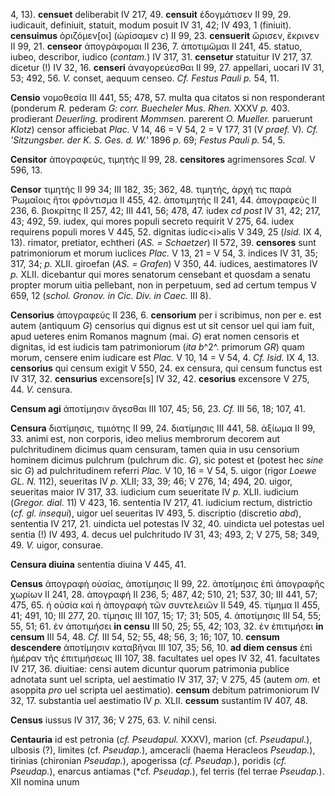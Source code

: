 4, 13). **censuet** deliberabit IV 217, 49. **censuit** ἐδογμάτισεν II
99, 29. iudicauit, definiuit, statuit, modum posuit IV 31, 42; IV 493, 1
(finiuit). **censuimus** ὁριζόμεν[οι] (ὡρίσαμεν *c*) II 99, 23.
**censuerit** ὥρισεν, ἔκρινεν II 99, 21. **censeor** ἀπογράφομαι II 236,
7. ἀποτιμῶμαι II 241, 45. statuo, iubeo, describor, iudico (*contam.*)
IV 317, 31. **censetur** statuitur IV 217, 37. dicetur (!) IV 32, 16.
**censeri** ἀναγορεύεσθαι II 99, 27. appellari, uocari IV 31, 53; 492,
56. *V.* conset, aequum censeo. *Cf. Festus Pauli p.* 54, 11.

**Censio** νομοθεσία III 441, 55; 478, 57. multa qua citatos si non
responderant (ponderum *R.* pederam *G: corr. Bueche­ler Mus. Rhen.* XXXV
*p.* 403. prodierant *Deuerling.* prodirent *Mommsen.* parerent *O.
Mueller.* paruerunt *Klotz*) censor afficiebat *Plac.* V 14, 46 = V 54,
2 = V 177, 31 (V *praef.* V)*. Cf. 'Sitzungsber. der K. S. Ges. d.*
*W.'* 1896 *p.* 69; *Festus Pauli p.* 54, 5.

**Censitor** ἀπογραφεύς, τιμητής II 99, 28. **censitores** agrimensores
*Scal.* V 596, 13.

**Censor** τιμητής II 99 34; III 182, 35; 362, 48. τιμητής, ἀρχή τις
παρὰ Ῥωμαῖοις ἤτοι φρόντισμα II 455, 42. ἀποτιμητής II 241, 44.
ἀπογραφεύς II 236, 6. βιοκρίτης II 257, 42; III 441, 56; 478, 47. iudex
*cd post* IV 31, 42; 217, 43; 492, 59. iudex, qui mores populi secreto
requirit V 275, 64. iudex requirens populi mores V 445, 52. dignitas
iudic\<i\>alis V 349, 25 (*Isid.* IX 4, 13). rimator, pretiator,
echtheri (*AS. = Schaetzer*) II 572, 39. **censores** sunt patrimoniorum
et morum iuclices *Plac.* V 13, 21 = V 54, 3. indices IV 31, 35; 317,
34; *p.* XLII. giroefan (*AS. = Grafen*) V 350, 44. iudices,
aestimatores IV *p.* XLII. dicebantur qui mores senatorum censebant et
quosdam a senatu propter morum uitia pellebant, non in perpetuum, sed ad
certum tempus V 659, 12 (*schol. Gronov. in Cic. Div. in Caec.* III 8).

**Censorius** ἀπογραφεύς II 236, 6. **censorium** per i scribimus, non
per e. est autem (antiquum *G*) censorius qui dignus est ut sit censor
uel qui iam fuit, apud ueteres enim Romanos magnum (mai. *G*) erat nomen
censoris et dignitas, id est iudicis tam patrimoniorum (*ita b*^2^.
primorum *GR*) quam morum, censere enim iudicare est *Plac.* V 10, 14 =
V 54, 4. *Cf. Isid.* IX 4, 13. **censorius** qui censum exigit V 550,
24. ex censura, qui censum functus est IV 317, 32. **censurius**
excensore[s] IV 32, 42. **cesorius** excensore V 275, 44. *V.*
censura.

**Censum agi** ἀποτίμησιν ἄγεσθαι III 107, 45; 56, 23. *Cf.* III 56, 18;
107, 41.

**Censura** διατίμησις, τιμιότης II 99, 24. διατίμησις III 441, 58.
ἀξίωμα II 99, 33. animi est, non corporis, ideo melius membrorum decorem
aut pulchritudinem dicimus quam censuram, tamen quia in usu censorium
hominem dicimus pulchrum (pulchrum dic. *G*), sic potest et (potest
hec *sine* sic *G*) ad pulchritudinem referri *Plac.* V 10, 16 = V 54,
5. uigor (rigor *Loewe GL. N.* 112), seueritas IV *p.* XLII; 33, 39; 46;
V 276, 14; 494, 20. uigor, seueritas maior IV 317, 33. iudicium cum
seueritate IV *p.* XLII. iudicium (*Gregor. dial.* 11) V 423, 16.
sententia IV 217, 41. iudicium rectum, districtio (*cf. gl. insequi*),
uigor uel seueritas IV 493, 5. discriptio (discretio *abd*), sententia
IV 217, 21. uindicta uel potestas IV 32, 40. uindicta uel potestas uel
sentia (!) IV 493, 4. decus uel pulchritudo IV 31, 43; 493, 2; V 275,
58; 349, 49. *V.* uigor, consurae.

**Censura diuina** sententia diuina V 445, 41.

**Census** ἀπογραφὴ οὐσίας, ἀποτίμησις II 99, 22. ἀποτίμησις ἐπὶ
ἀπογραφῆς χωρίων II 241, 28. ἀπογραφή II 236, 5; 487, 42; 510, 21; 537,
30; III 441, 57; 475, 65. ἡ οὐσία καὶ ἡ ἀπογραφὴ τῶν συντελειῶν II 549,
45. τίμημα II 455, 41; 491, 10; III 277, 20. τίμησις III 107, 15; 17;
31; 505, 4. ἀποτίμησις III 54, 55; 55, 51; 61. ἐν ἀποτιμήσει **in
censu** III 50, 25; 55, 42; 103, 32. ἐν ἐπιτιμήσει **in censum** III
54, 48. *Cf.* III 54, 52; 55, 48; 56, 3; 16; 107, 10. **censum
descendere** ἀποτίμησιν καταβῆναι III 107, 35; 56, 10. **ad diem
census** ἐπὶ ἡμέραν τῆς ἐπιτιμήσεως III 107, 38. facultates uel opes IV
32, 41. facultates IV 217, 36. diuitiae: censi autem dicuntur quorum
patrimonia publice adnotata sunt uel scripta, uel aestimatio IV 317, 37;
V 275, 45 (autem *om.* et asoppita *pro* uel scripta uel aestimatio).
**censum** debitum patrimoniorum IV 32, 17. substantia uel aestimatio IV
*p.* XLII. **cessum** sustantim IV 407, 48.

**Census** iussus IV 317, 36; V 275, 63. *V.* nihil censi.

**Centauria** id est petronia (*cf. Pseudapul.* XXXV), marion (cf.
*Pseudapul.*), ulbosis (?), limites (cf. *Pseudap.*), amceracli (haema
Heracleos *Pseudap.*), tirinias (chironian *Pseudap.*), apogerissa
(*cf. Pseudap.*), poridis (*cf. Pseudap.*), enarcus antiamas (*cf.
*Pseudap.*), fel terris (fel terrae *Pseudap.*). XII nomina unum
